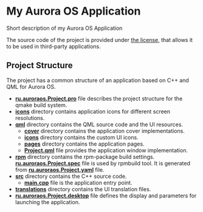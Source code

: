 # My Aurora OS Application

Short description of my Aurora OS Application

The source code of the project is provided under
[the license](LICENSE.BSD-3-CLAUSE.md),
that allows it to be used in third-party applications.

## Project Structure

The project has a common structure
of an application based on C++ and QML for Aurora OS.

* **[ru.auroraos.Project.pro](ru.auroraos.Project.pro)** file
  describes the project structure for the qmake build system.
* **[icons](icons)** directory contains application icons for different screen resolutions.
* **[qml](qml)** directory contains the QML source code and the UI resources.
  * **[cover](qml/cover)** directory contains the application cover implementations.
  * **[icons](qml/icons)** directory contains the custom UI icons.
  * **[pages](qml/pages)** directory contains the application pages.
  * **[Project.qml](qml/Project.qml)** file
    provides the application window implementation.
* **[rpm](rpm)** directory contains the rpm-package build settings.
  **[ru.auroraos.Project.spec](rpm/ru.auroraos.Project.spec)** file is used by rpmbuild tool.
  It is generated from **[ru.auroraos.Project.yaml](rpm/ru.auroraos.Project.yaml)** file.
* **[src](src)** directory contains the C++ source code.
  * **[main.cpp](src/main.cpp)** file is the application entry point.
* **[translations](translations)** directory contains the UI translation files.
* **[ru.auroraos.Project.desktop](ru.auroraos.Project.desktop)** file
  defines the display and parameters for launching the application.